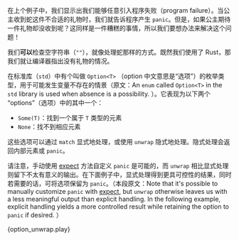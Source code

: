 在上个例子中，我们显示出我们能够任意引入程序失败（program failure）。当公主收到蛇这件不合适的礼物时，我们就告诉程序产生 `panic`。但是，如果公主期待一件礼物却没收到呢？这同样是一件糟糕的事情，所以我们要想办法来解决这个问题！

我们**可以**检查空字符串（`""`），就像处理蛇那样的方式。既然我们使用了 Rust，那我们就让编译器指出没有礼物的情况。

在标准库（`std`）中有个叫做 `Option<T>` （option 中文意思是“选项”）的枚举类型，用于可能发生变量不存在的情景（原文：An `enum` called `Option<T>` in the `std` library is used when absence is a possibility. ）。它表现为以下两个 “options”（选项）中的其中一个：

* `Some(T)`：找到一个属于 `T` 类型的元素
* `None`：找不到相应元素

这些选项可以通过 `match` 显式地处理，或使用 `unwrap` 隐式地处理。隐式处理会返回内部元素或 `panic`。

请注意，手动使用 [expect][expect] 方法自定义 `panic` 是可能的，而 `unwrap` 相比显式处理则留下不太有意义的输出。在下面例子中，显式处理得到更具可控性的结果，同时若需要的话，可将选项保留为 `panic`。（本段原文：Note that it's possible to manually customize `panic` with [expect][expect], but `unwrap` otherwise leaves us with a less 
meaningful output than explicit handling. In the following example, explicit handling yields a more controlled result while retaining the option to `panic` if desired. ）

{option_unwrap.play}

[expect]: http://doc.rust-lang.org/std/option/enum.Option.html#method.expect
